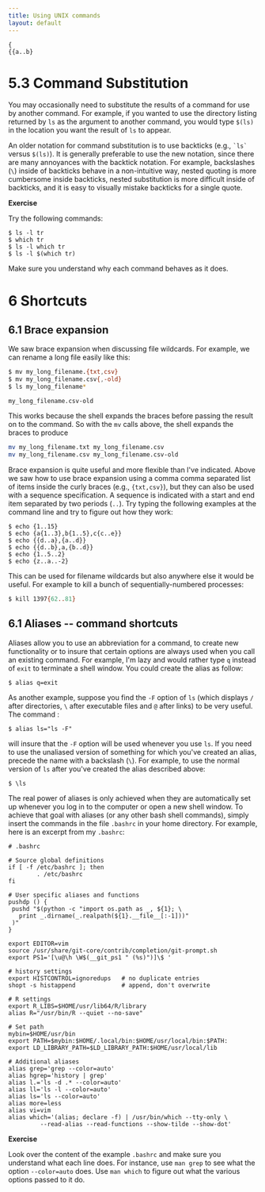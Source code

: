 ```yaml
---
title: Using UNIX commands
layout: default
---
```


```
{
{{a..b}
```

# 5.3 Command Substitution

You may occasionally need to substitute the results of a command for use
by another command. For example, if you wanted to use the directory
listing returned by `ls` as the argument to another command, you would
type `$(ls)` in the location you want the result of `ls` to appear.

An older notation for command substitution is to use backticks (e.g.,
`` `ls` `` versus `$(ls)`). It is generally preferable to use the new
notation, since there are many annoyances with the backtick notation.
For example, backslashes (`\`) inside of backticks behave in a
non-intuitive way, nested quoting is more cumbersome inside backticks,
nested substitution is more difficult inside of backticks, and it is
easy to visually mistake backticks for a single quote.

**Exercise**

Try the following commands:

    $ ls -l tr
    $ which tr
    $ ls -l which tr
    $ ls -l $(which tr)

Make sure you understand why each command behaves as it does.


# 6 Shortcuts

## 6.1 Brace expansion

We saw brace expansion when discussing file wildcards. For example, we can
rename a long file easily like this:

```bash
$ mv my_long_filename.{txt,csv}
$ mv my_long_filename.csv{,-old}
$ ls my_long_filename*
```

```
my_long_filename.csv-old
```

This works because the shell expands the braces before passing the result on to the command. So with the `mv` calls above, the shell expands the braces to produce

```bash
mv my_long_filename.txt my_long_filename.csv
mv my_long_filename.csv my_long_filename.csv-old
```

Brace expansion is quite useful and more flexible than I've indicated.
Above we saw how to use brace expansion using a comma comma separated
list of items inside the curly braces (e.g., `{txt,csv}`), but they can
also be used with a sequence specification. A sequence is indicated with
a start and end item separated by two periods (`..`). Try typing the
following examples at the command line and try to figure out how they
work:

```
$ echo {1..15}
$ echo {a{1..3},b{1..5},c{c..e}}
$ echo {{d..a},{a..d}}
$ echo {{d..b},a,{b..d}}
$ echo {1..5..2}
$ echo {z..a..-2}
```

This can be used for filename wildcards but also anywhere else it would be useful. For example to kill a bunch of sequentially-numbered processes:

```bash
$ kill 1397{62..81}
```

## 6.1 Aliases -- command shortcuts

Aliases allow you to use an abbreviation for a command, to create new
functionality or to insure that certain options are always used when you
call an existing command. For example, I'm lazy and would rather type
`q` instead of `exit` to terminate a shell window. You could create the
alias as follow:

    $ alias q=exit

As another example, suppose you find the `-F` option of `ls` (which
displays `/` after directories, `\` after executable files and `@` after
links) to be very useful. The command :

    $ alias ls="ls -F"

will insure that the `-F` option will be used whenever you use `ls`. If
you need to use the unaliased version of something for which you've
created an alias, precede the name with a backslash (`\`). For example,
to use the normal version of `ls` after you've created the alias
described above:

    $ \ls

The real power of aliases is only achieved when they are automatically
set up whenever you log in to the computer or open a new shell window.
To achieve that goal with aliases (or any other bash shell commands),
simply insert the commands in the file `.bashrc` in your home directory.
For example, here is an excerpt from my `.bashrc`:

    # .bashrc

    # Source global definitions
    if [ -f /etc/bashrc ]; then
            . /etc/bashrc
    fi

    # User specific aliases and functions
    pushdp () {
     pushd "$(python -c "import os.path as _, ${1}; \
       print _.dirname(_.realpath(${1}.__file__[:-1]))"
     )"
    }

    export EDITOR=vim
    source /usr/share/git-core/contrib/completion/git-prompt.sh
    export PS1='[\u@\h \W$(__git_ps1 " (%s)")]\$ '

    # history settings
    export HISTCONTROL=ignoredups   # no duplicate entries
    shopt -s histappend             # append, don't overwrite

    # R settings
    export R_LIBS=$HOME/usr/lib64/R/library
    alias R="/usr/bin/R --quiet --no-save"

    # Set path
    mybin=$HOME/usr/bin
    export PATH=$mybin:$HOME/.local/bin:$HOME/usr/local/bin:$PATH:
    export LD_LIBRARY_PATH=$LD_LIBRARY_PATH:$HOME/usr/local/lib

    # Additional aliases  
    alias grep='grep --color=auto'
    alias hgrep='history | grep'
    alias l.='ls -d .* --color=auto'
    alias ll='ls -l --color=auto'
    alias ls='ls --color=auto'
    alias more=less
    alias vi=vim
    alias which='(alias; declare -f) | /usr/bin/which --tty-only \
             --read-alias --read-functions --show-tilde --show-dot'

**Exercise**

Look over the content of the example `.bashrc` and make sure you
understand what each line does. For instance, use `man grep` to see what
the option `--color=auto` does. Use `man which` to figure out what the
various options passed to it do.

